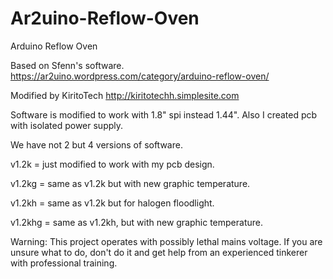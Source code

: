 # Ar2uino-Reflow-Oven
Arduino Reflow Oven

Based on Sfenn's software.
https://ar2uino.wordpress.com/category/arduino-reflow-oven/

Modified by KiritoTech
http://kiritotechh.simplesite.com

Software is modified to work with 1.8" spi instead 1.44".
Also I created pcb with isolated power supply.

We have not 2 but 4 versions of software.

v1.2k = just modified to work with my pcb design.

v1.2kg = same as v1.2k but with new graphic temperature.

v1.2kh = same as v1.2k but for halogen floodlight.

v1.2khg = same as v1.2kh, but with new graphic temperature.

Warning: This project operates with possibly lethal mains voltage. 
If you are unsure what to do, don't do it and get help from an experienced tinkerer with professional training.
